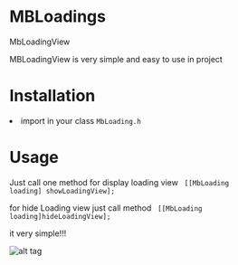 # MBLoadings
MbLoadingView

MBLoadingView is very simple and easy to use in project

<H1> Installation </H1>
<li> import in your class <code>MbLoading.h</code> </li>

<H1>Usage</H1>

Just call one method for display loading view 
<code> [[MbLoading loading] showLoadingView]; </code>

for hide Loading view just call method
<code> [[MbLoading loading]hideLoadingView]; </code>

it very simple!!! 

![alt tag](https://raw.github.com/mitsBhadeshiya/MBLoadings/master/MBLoadingView/screen.png)



